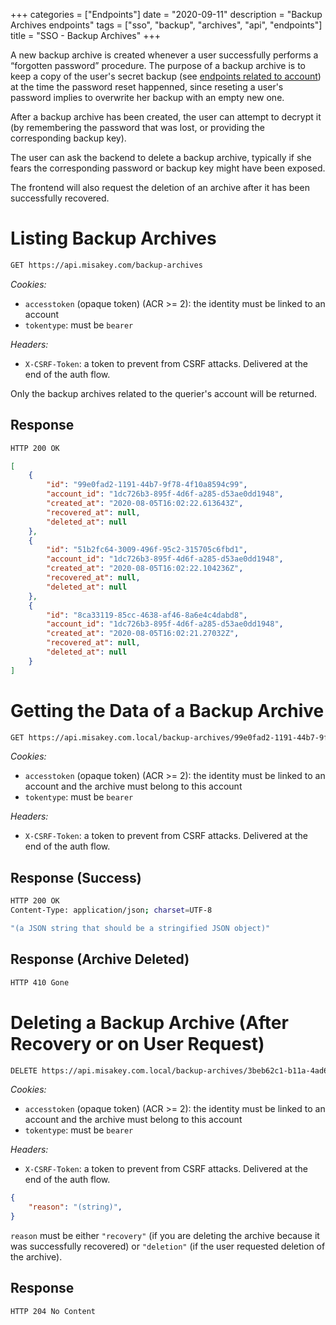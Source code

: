 +++
categories = ["Endpoints"]
date = "2020-09-11"
description = "Backup Archives endpoints"
tags = ["sso", "backup", "archives", "api", "endpoints"]
title = "SSO - Backup Archives"
+++


A new backup archive is created whenever a user successfully performs a “forgotten password” procedure.
The purpose of a backup archive is to keep a copy of the user's secret backup
(see [endpoints related to account](/endpoints/accounts))
at the time the password reset happenned,
since reseting a user's password implies to overwrite her backup with an empty new one.

After a backup archive has been created,
the user can attempt to decrypt it
(by remembering the password that was lost, or providing the corresponding backup key).

The user can ask the backend to delete a backup archive,
typically if she fears the corresponding password or backup key might have been exposed.

The frontend will also request the deletion of an archive after it has been successfully recovered.

# Listing Backup Archives

```bash
GET https://api.misakey.com/backup-archives
```

_Cookies:_
- `accesstoken` (opaque token) (ACR >= 2): the identity must be linked to an account
- `tokentype`: must be `bearer`

_Headers:_
- `X-CSRF-Token`: a token to prevent from CSRF attacks. Delivered at the end of the auth flow.

Only the backup archives related to the querier's account will be returned.

## Response

```bash
HTTP 200 OK
```

```json
[
    {
        "id": "99e0fad2-1191-44b7-9f78-4f10a8594c99",
        "account_id": "1dc726b3-895f-4d6f-a285-d53ae0dd1948",
        "created_at": "2020-08-05T16:02:22.613643Z",
        "recovered_at": null,
        "deleted_at": null
    },
    {
        "id": "51b2fc64-3009-496f-95c2-315705c6fbd1",
        "account_id": "1dc726b3-895f-4d6f-a285-d53ae0dd1948",
        "created_at": "2020-08-05T16:02:22.104236Z",
        "recovered_at": null,
        "deleted_at": null
    },
    {
        "id": "8ca33119-85cc-4638-af46-8a6e4c4dabd8",
        "account_id": "1dc726b3-895f-4d6f-a285-d53ae0dd1948",
        "created_at": "2020-08-05T16:02:21.27032Z",
        "recovered_at": null,
        "deleted_at": null
    }
]
```

# Getting the Data of a Backup Archive

```bash
GET https://api.misakey.com.local/backup-archives/99e0fad2-1191-44b7-9f78-4f10a8594c99/data
```

_Cookies:_
- `accesstoken` (opaque token) (ACR >= 2): the identity must be linked to an account and the archive must belong to this account
- `tokentype`: must be `bearer`

_Headers:_
- `X-CSRF-Token`: a token to prevent from CSRF attacks. Delivered at the end of the auth flow.

## Response (Success)

```bash
HTTP 200 OK
Content-Type: application/json; charset=UTF-8

"(a JSON string that should be a stringified JSON object)"
```

## Response (Archive Deleted)

```bash
HTTP 410 Gone
```

# Deleting a Backup Archive (After Recovery or on User Request)

```bash
DELETE https://api.misakey.com.local/backup-archives/3beb62c1-b11a-4ad6-9830-380ded30afa7
```

_Cookies:_
- `accesstoken` (opaque token) (ACR >= 2): the identity must be linked to an account and the archive must belong to this account
- `tokentype`: must be `bearer`

_Headers:_
- `X-CSRF-Token`: a token to prevent from CSRF attacks. Delivered at the end of the auth flow.


```json
{
    "reason": "(string)",
}
```

`reason` must be either `"recovery"` (if you are deleting the archive because it was successfully recovered)
or `"deletion"` (if the user requested deletion of the archive).

## Response

```bash
HTTP 204 No Content
```
